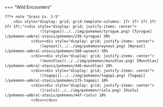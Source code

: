 

=== "Wild Encounters"


	???+ note "Grass Lv. 1-5"
		<div style="display: grid; grid-template-columns: 1fr 1fr 1fr 1fr 1fr 1fr;"><div style="display: grid; justify-items: center">
                    ![tyrogue](../../img/pokemon/tyrogue.png) [Tyrogue](/pokemon-umbral-stasis/pokemon/236-tyrogue) 30%
                </div><div style="display: grid; justify-items: center">
                    ![wynaut](../../img/pokemon/wynaut.png) [Wynaut](/pokemon-umbral-stasis/pokemon/360-wynaut) 30%
                </div><div style="display: grid; justify-items: center">
                    ![munchlax](../../img/pokemon/munchlax.png) [Munchlax](/pokemon-umbral-stasis/pokemon/446-munchlax) 20%
                </div><div style="display: grid; justify-items: center">
                    ![togepi](../../img/pokemon/togepi.png) [Togepi](/pokemon-umbral-stasis/pokemon/175-togepi) 10%
                </div><div style="display: grid; justify-items: center">
                    ![riolu](../../img/pokemon/riolu.png) [Riolu](/pokemon-umbral-stasis/pokemon/447-riolu) 10%
                </div></div>



